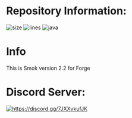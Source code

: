 # Repository Information:
<p align="left">
  <img src="https://img.shields.io/github/languages/code-size/SleepyFish-YT/Smok.svg" alt="size"/>
  <img src="https://tokei.rs/b1/github/SleepyFish-YT/Smok?moduleCategory=code" alt="lines"/>
  <img src="https://img.shields.io/github/languages/top/SleepyFish-YT/Smok" alt="java"/>
</p>

# Info
This is Smok version 2.2 for Forge

# Discord Server:
<a href="https://discord.gg/7JXXvkufJK"><img src="https://invidget.switchblade.xyz/7JXXvkufJK" alt="https://discord.gg/7JXXvkufJK"/></a>
